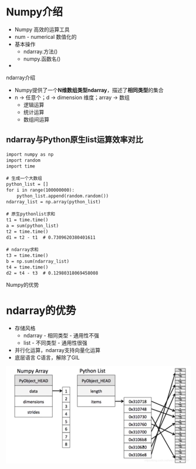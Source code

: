 # Numpy介绍
- Numpy 高效的运算工具
- num - numerical 数值化的
- 基本操作
	- ndarray.方法()
	- numpy.函数名()
- 

ndarray介绍
- Numpy提供了一个**N维数组类型ndarray**，描述了**相同类型**的集合
- n → 任意个；d → dimension 维度；array → 数组
	- 逻辑运算
	- 统计运算
	- 数组间运算

## ndarray与Python原生list运算效率对比
```
import numpy as np
import random
import time

# 生成一个大数组
python_list = []
for i in range(100000000):
    python_list.append(random.random())
ndarray_list = np.array(python_list)

# 原生pythonlist求和
t1 = time.time()
a = sum(python_list)
t2 = time.time()
d1 = t2 - t1  # 0.7309620380401611

# ndarray求和
t3 = time.time()
b = np.sum(ndarray_list)
t4 = time.time()
d2 = t4 - t3  # 0.12980318069458008
```
Numpy的优势

# ndarray的优势
- 存储风格
	- ndarray - 相同类型 - 通用性不强
	- list - 不同类型 - 通用性很强
- 并行化运算，ndarray支持向量化运算
- 底层语言
	C语言，解除了GIL

![](../photo/Pasted%20image%2020231013154935.png)